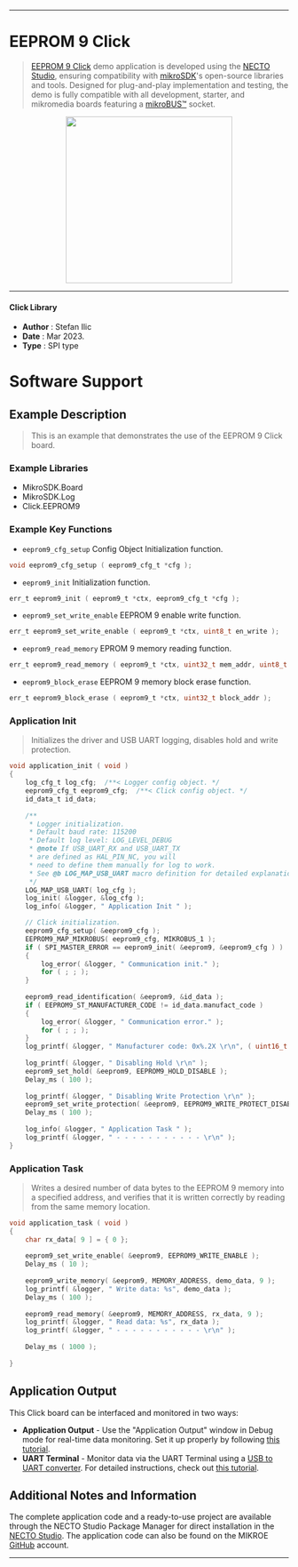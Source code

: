 
---
# EEPROM 9 Click

> [EEPROM 9 Click](https://www.mikroe.com/?pid_product=MIKROE-5681) demo application is developed using
the [NECTO Studio](https://www.mikroe.com/necto), ensuring compatibility with [mikroSDK](https://www.mikroe.com/mikrosdk)'s
open-source libraries and tools. Designed for plug-and-play implementation and testing, the demo is fully compatible with
all development, starter, and mikromedia boards featuring a [mikroBUS&trade;](https://www.mikroe.com/mikrobus) socket.

<p align="center">
  <img src="https://www.mikroe.com/?pid_product=MIKROE-5681&image=1" height=300px>
</p>

---

#### Click Library

- **Author**        : Stefan Ilic
- **Date**          : Mar 2023.
- **Type**          : SPI type

# Software Support

## Example Description

> This is an example that demonstrates the use of the EEPROM 9 Click board.

### Example Libraries

- MikroSDK.Board
- MikroSDK.Log
- Click.EEPROM9

### Example Key Functions

- `eeprom9_cfg_setup` Config Object Initialization function.
```c
void eeprom9_cfg_setup ( eeprom9_cfg_t *cfg );
```

- `eeprom9_init` Initialization function.
```c
err_t eeprom9_init ( eeprom9_t *ctx, eeprom9_cfg_t *cfg );
```

- `eeprom9_set_write_enable` EEPROM 9 enable write function.
```c
err_t eeprom9_set_write_enable ( eeprom9_t *ctx, uint8_t en_write );
```

- `eeprom9_read_memory` EPROM 9 memory reading function.
```c
err_t eeprom9_read_memory ( eeprom9_t *ctx, uint32_t mem_addr, uint8_t *data_out, uint8_t len );
```

- `eeprom9_block_erase` EEPROM 9 memory block erase function.
```c
err_t eeprom9_block_erase ( eeprom9_t *ctx, uint32_t block_addr );
```

### Application Init

> Initializes the driver and USB UART logging, disables hold and write protection.

```c
void application_init ( void )
{
    log_cfg_t log_cfg;  /**< Logger config object. */
    eeprom9_cfg_t eeprom9_cfg;  /**< Click config object. */
    id_data_t id_data;
    
    /** 
     * Logger initialization.
     * Default baud rate: 115200
     * Default log level: LOG_LEVEL_DEBUG
     * @note If USB_UART_RX and USB_UART_TX 
     * are defined as HAL_PIN_NC, you will 
     * need to define them manually for log to work. 
     * See @b LOG_MAP_USB_UART macro definition for detailed explanation.
     */
    LOG_MAP_USB_UART( log_cfg );
    log_init( &logger, &log_cfg );
    log_info( &logger, " Application Init " );

    // Click initialization.
    eeprom9_cfg_setup( &eeprom9_cfg );
    EEPROM9_MAP_MIKROBUS( eeprom9_cfg, MIKROBUS_1 );
    if ( SPI_MASTER_ERROR == eeprom9_init( &eeprom9, &eeprom9_cfg ) )
    {
        log_error( &logger, " Communication init." );
        for ( ; ; );
    }
    
    eeprom9_read_identification( &eeprom9, &id_data );
    if ( EEPROM9_ST_MANUFACTURER_CODE != id_data.manufact_code )
    {
        log_error( &logger, " Communication error." );
        for ( ; ; );
    }
    log_printf( &logger, " Manufacturer code: 0x%.2X \r\n", ( uint16_t ) id_data.manufact_code ); 
    
    log_printf( &logger, " Disabling Hold \r\n" );
    eeprom9_set_hold( &eeprom9, EEPROM9_HOLD_DISABLE );
    Delay_ms ( 100 );
    
    log_printf( &logger, " Disabling Write Protection \r\n" );
    eeprom9_set_write_protection( &eeprom9, EEPROM9_WRITE_PROTECT_DISABLE );
    Delay_ms ( 100 );
    
    log_info( &logger, " Application Task " );
    log_printf( &logger, " - - - - - - - - - - - \r\n" );
}
```

### Application Task

> Writes a desired number of data bytes to the EEPROM 9 memory into a specified address, 
 and verifies that it is written correctly by reading from the same memory location.

```c
void application_task ( void )
{
    char rx_data[ 9 ] = { 0 };
    
    eeprom9_set_write_enable( &eeprom9, EEPROM9_WRITE_ENABLE );
    Delay_ms ( 10 );
    
    eeprom9_write_memory( &eeprom9, MEMORY_ADDRESS, demo_data, 9 );
    log_printf( &logger, " Write data: %s", demo_data );
    Delay_ms ( 100 );
    
    eeprom9_read_memory( &eeprom9, MEMORY_ADDRESS, rx_data, 9 );
    log_printf( &logger, " Read data: %s", rx_data );  
    log_printf( &logger, " - - - - - - - - - - - \r\n" );
    
    Delay_ms ( 1000 );
    
}
```


## Application Output

This Click board can be interfaced and monitored in two ways:
- **Application Output** - Use the "Application Output" window in Debug mode for real-time data monitoring.
Set it up properly by following [this tutorial](https://www.youtube.com/watch?v=ta5yyk1Woy4).
- **UART Terminal** - Monitor data via the UART Terminal using
a [USB to UART converter](https://www.mikroe.com/click/interface/usb?interface*=uart,uart). For detailed instructions,
check out [this tutorial](https://help.mikroe.com/necto/v2/Getting%20Started/Tools/UARTTerminalTool).

## Additional Notes and Information

The complete application code and a ready-to-use project are available through the NECTO Studio Package Manager for 
direct installation in the [NECTO Studio](https://www.mikroe.com/necto). The application code can also be found on
the MIKROE [GitHub](https://github.com/MikroElektronika/mikrosdk_click_v2) account.

---
